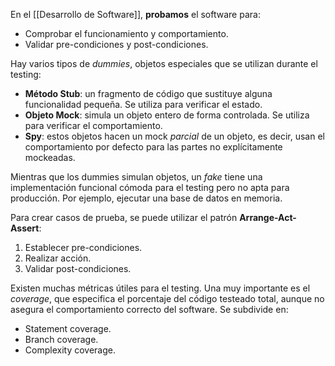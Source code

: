 En el [[Desarrollo de Software]], **probamos** el software para:

- Comprobar el funcionamiento y comportamiento.
- Validar pre-condiciones y post-condiciones.

Hay varios tipos de _dummies_, objetos especiales que se utilizan durante el testing:

- **Método Stub**: un fragmento de código que sustituye alguna funcionalidad pequeña. Se utiliza para verificar el estado.
- **Objeto Mock**: simula un objeto entero de forma controlada. Se utiliza para verificar el comportamiento.
- **Spy**: estos objetos hacen un mock _parcial_ de un objeto, es decir, usan el comportamiento por defecto para las partes no explícitamente mockeadas.

Mientras que los dummies simulan objetos, un _fake_ tiene una implementación funcional cómoda para el testing pero no apta para producción. Por ejemplo, ejecutar una base de datos en memoria.

Para crear casos de prueba, se puede utilizar el patrón **Arrange-Act-Assert**:

1. Establecer pre-condiciones.
2. Realizar acción.
3. Validar post-condiciones.

Existen muchas métricas útiles para el testing. Una muy importante es el _coverage_, que especifica el porcentaje del código testeado total, aunque no asegura el comportamiento correcto del software. Se subdivide en:

- Statement coverage.
- Branch coverage.
- Complexity coverage.
